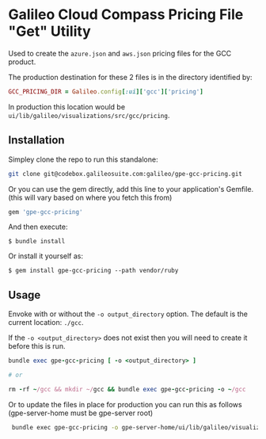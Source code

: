 # Galileo Cloud Compass Pricing File "Get" Utility

Used to create the `azure.json` and `aws.json` pricing files for the GCC product.

The production destination for these 2 files is in the directory identified by:

```ruby
GCC_PRICING_DIR = Galileo.config[:ui]['gcc']['pricing']
```

In production this location would be `ui/lib/galileo/visualizations/src/gcc/pricing`.

## Installation

Simpley clone the repo to run this standalone:

```bash
git clone git@codebox.galileosuite.com:galileo/gpe-gcc-pricing.git
```

Or you can use the gem directly, add this line to your application's Gemfile.
(this will vary based on where you fetch this from)

```ruby
gem 'gpe-gcc-pricing'
```

And then execute:

    $ bundle install

Or install it yourself as:

    $ gem install gpe-gcc-pricing --path vendor/ruby

## Usage

Envoke with or without the `-o output_directory` option. The default is the current
location: `./gcc`.

If the `-o <output_directory>` does not exist then you will need to create it before this is run.

```ruby
bundle exec gpe-gcc-pricing [ -o <output_directory> ] 

# or

rm -rf ~/gcc && mkdir ~/gcc && bundle exec gpe-gcc-pricing -o ~/gcc
```

Or to update the files in place for production you can run this as follows (gpe-server-home must be gpe-server root)

```bash
 bundle exec gpe-gcc-pricing -o gpe-server-home/ui/lib/galileo/visualizations/src/gcc/pricing/
```

